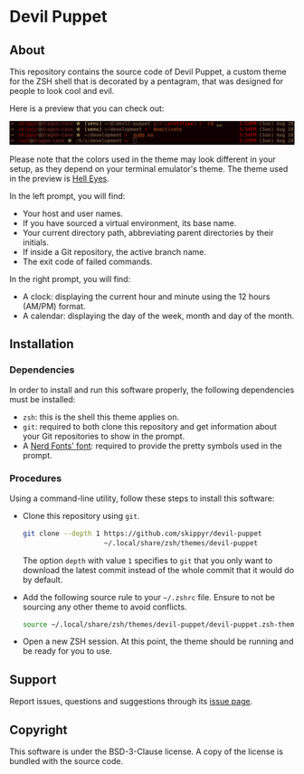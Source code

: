 # Devil Puppet
## About
This repository contains the source code of Devil Puppet, a custom theme for
the ZSH shell that is decorated by a pentagram, that was designed for people
to look cool and evil.

Here is a preview that you can check out:

![](preview.webp)

Please note that the colors used in the theme may look different in your setup,
as they depend on your terminal emulator's theme. The theme used in the preview
is [Hell Eyes](https://github.com/skippyr/hell-eyes).

In the left prompt, you will find:
- Your host and user names.
- If you have sourced a virtual environment, its base name.
- Your current directory path, abbreviating parent directories by their
  initials.
- If inside a Git repository, the active branch name.
- The exit code of failed commands.

In the right prompt, you will find:
- A clock: displaying the current hour and minute using the 12 hours (AM/PM)
  format.
- A calendar: displaying the day of the week, month and day of the month.

## Installation
### Dependencies
In order to install and run this software properly, the following dependencies
must be installed:

- `zsh`: this is the shell this theme applies on.
- `git`: required to both clone this repository and get information about your
         Git repositories to show in the prompt.
- A [Nerd Fonts' font](https://www.nerdfonts.com/font-downloads):
  required to provide the pretty symbols used in the prompt.

### Procedures
Using a command-line utility, follow these steps to install this software:

- Clone this repository using `git`.

  ```bash
  git clone --depth 1 https://github.com/skippyr/devil-puppet                  \
                      ~/.local/share/zsh/themes/devil-puppet
  ```

  The option `depth` with value `1` specifies to `git` that you only want to
  download the latest commit instead of the whole commit that it would do by
  default.

- Add the following source rule to your `~/.zshrc` file. Ensure to not be
  sourcing any other theme to avoid conflicts.

  ```bash
  source ~/.local/share/zsh/themes/devil-puppet/devil-puppet.zsh-theme
  ```

- Open a new ZSH session. At this point, the theme should be running and be
  ready for you to use.

## Support
Report issues, questions and suggestions through its [issue page](https://github.com/skippyr/devil-puppet/issues).

## Copyright
This software is under the BSD-3-Clause license. A copy of the license is
bundled with the source code.
